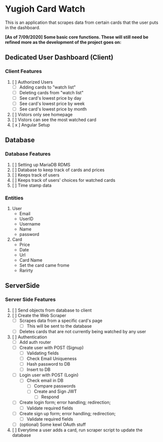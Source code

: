 # Yugioh Card Watch

This is an application that scrapes data from certain cards that the user puts in the dashboard.

**[As of 7/09/2020] Some basic core functions. These will still need be refined more as the development of the project goes on:**

## Dedicated User Dashboard (Client)

### Client Features

1. [ ] Authorized Users
    * [ ] Adding cards to "watch list"
    * [ ] Deleting cards from "watch list"
    * [ ] See card's lowest price by day
    * [ ] See card's lowest price by week
    * [ ] See card's lowest price by month
2. [ ] Vistors only see homepage
3. [ ] Vistors can see the most watched card
4. [ x ] Angular Setup

## Database

### Database Features

1. [ ] Setting up MariaDB RDMS
2. [ ] Database to keep track of cards and prices
3. [ ] Keeps track of users
4. [ ] Keeps track of users' choices for watched cards
5. [ ] Time stamp data

### Entities

1. User
    * Email
    * UserID
    * Username
    * Name
    * password
2. Card
    * Price
    * Date
    * Url
    * Card Name
    * Set the card came frome
    * Rarirty

## ServerSide

### Server Side Features

1. [ ] Send objects from database to client 
2. [ ] Create the Web Scraper
    * [ ] Scrapes data from a specific card's page
        * [ ] This will be sent to the database 
    * [ ] Deletes cards that are not currently being watched by any user
3. [ ] Authentication
    * [ ] Add auth router
    * [ ] Create user with POST (Signup)
        * [ ] Validating fields
        * [ ] Check Email Uniqueness
        * [ ] Hash password to DB
        * [ ] Insert to DB
    * [ ] Login user with POST (Login)
        * [ ] Check email in DB
            * [ ] Compare passwords
            * [ ] Create and Sign JWT
                * [ ] Respond
    * [ ] Create login form; error handling; redirection;
        * [ ] Validate required fields
    * [ ] Create sign up form; error handling; redirection;
        * [ ] Validate required fields
    * [ ] (optional) Some kewl OAuth stuff
4. [ ] Everytime a user adds a card, run scraper script to update the database